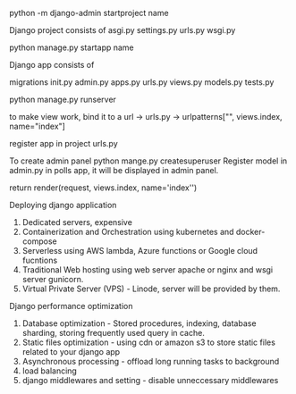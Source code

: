 python -m django-admin startproject name

Django project consists of 
asgi.py
settings.py
urls.py
wsgi.py

python manage.py startapp name

Django app consists of 

migrations
init.py
admin.py
apps.py
urls.py
views.py
models.py
tests.py

python manage.py runserver

to make view work, bind it to a url -> urls.py -> urlpatterns["", views.index, name="index"]

register app in project urls.py


To create admin panel
python mange.py createsuperuser
Register model in admin.py in polls app, it will be displayed in admin panel.

return render(request, views.index, name='index'')



Deploying django application
1. Dedicated servers, expensive
2. Containerization and Orchestration using kubernetes and docker-compose
3. Serverless using AWS lambda, Azure functions or Google cloud fucntions
4. Traditional Web hosting using web server apache or nginx and wsgi server gunicorn.
5. Virtual Private Server (VPS) - Linode, server will be provided by them.


Django performance optimization
1. Database optimization - Stored procedures, indexing, database sharding, storing frequently used query in cache.
2. Static files optimization - using cdn or amazon s3 to store static files related to your django app
3. Asynchronous processing - offload long running tasks to background
4. load balancing
5. django middlewares and setting - disable unneccessary middlewares